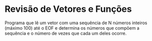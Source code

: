 # Revisão de Vetores e Funções

Programa que lê um vetor com uma sequência de N números inteiros (máximo 100) até o EOF e determina os números que compõem a sequência e o número de vezes que cada um deles ocorre.